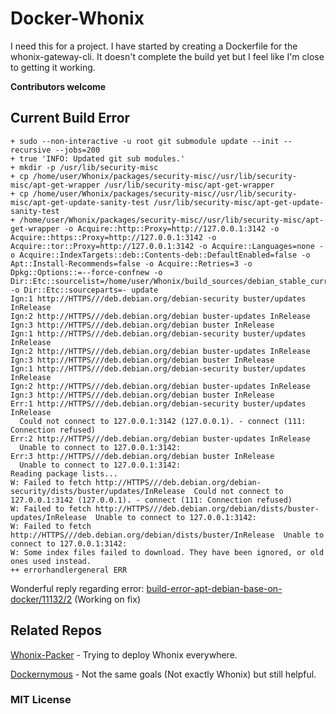 # Docker-Whonix

I need this for a project. I have started by creating a Dockerfile for the whonix-gateway-cli. It doesn't complete the build yet but I feel like I'm close to getting it working.

**Contributors welcome**

## Current Build Error

```shell
+ sudo --non-interactive -u root git submodule update --init --recursive --jobs=200
+ true 'INFO: Updated git sub modules.'
+ mkdir -p /usr/lib/security-misc
+ cp /home/user/Whonix/packages/security-misc//usr/lib/security-misc/apt-get-wrapper /usr/lib/security-misc/apt-get-wrapper
+ cp /home/user/Whonix/packages/security-misc//usr/lib/security-misc/apt-get-update-sanity-test /usr/lib/security-misc/apt-get-update-sanity-test
+ /home/user/Whonix/packages/security-misc//usr/lib/security-misc/apt-get-wrapper -o Acquire::http::Proxy=http://127.0.0.1:3142 -o Acquire::https::Proxy=http://127.0.0.1:3142 -o Acquire::tor::Proxy=http://127.0.0.1:3142 -o Acquire::Languages=none -o Acquire::IndexTargets::deb::Contents-deb::DefaultEnabled=false -o Apt::Install-Recommends=false -o Acquire::Retries=3 -o Dpkg::Options::=--force-confnew -o Dir::Etc::sourcelist=/home/user/Whonix/build_sources/debian_stable_current_clearnet.list -o Dir::Etc::sourceparts=- update
Ign:1 http://HTTPS///deb.debian.org/debian-security buster/updates InRelease
Ign:2 http://HTTPS///deb.debian.org/debian buster-updates InRelease
Ign:3 http://HTTPS///deb.debian.org/debian buster InRelease
Ign:1 http://HTTPS///deb.debian.org/debian-security buster/updates InRelease
Ign:2 http://HTTPS///deb.debian.org/debian buster-updates InRelease
Ign:3 http://HTTPS///deb.debian.org/debian buster InRelease
Ign:1 http://HTTPS///deb.debian.org/debian-security buster/updates InRelease
Ign:2 http://HTTPS///deb.debian.org/debian buster-updates InRelease
Ign:3 http://HTTPS///deb.debian.org/debian buster InRelease
Err:1 http://HTTPS///deb.debian.org/debian-security buster/updates InRelease
  Could not connect to 127.0.0.1:3142 (127.0.0.1). - connect (111: Connection refused)
Err:2 http://HTTPS///deb.debian.org/debian buster-updates InRelease
  Unable to connect to 127.0.0.1:3142:
Err:3 http://HTTPS///deb.debian.org/debian buster InRelease
  Unable to connect to 127.0.0.1:3142:
Reading package lists...
W: Failed to fetch http://HTTPS///deb.debian.org/debian-security/dists/buster/updates/InRelease  Could not connect to 127.0.0.1:3142 (127.0.0.1). - connect (111: Connection refused)
W: Failed to fetch http://HTTPS///deb.debian.org/debian/dists/buster-updates/InRelease  Unable to connect to 127.0.0.1:3142:
W: Failed to fetch http://HTTPS///deb.debian.org/debian/dists/buster/InRelease  Unable to connect to 127.0.0.1:3142:
W: Some index files failed to download. They have been ignored, or old ones used instead.
++ errorhandlergeneral ERR
```

Wonderful reply regarding error: [build-error-apt-debian-base-on-docker/11132/2](https://forums.whonix.org/t/build-error-apt-debian-base-on-docker/11132/2) (Working on fix)

## Related Repos

[Whonix-Packer](https://github.com/TensorTom/Whonix-Packer) - Trying to deploy Whonix everywhere.

[Dockernymous](https://github.com/bcapptain/dockernymous) - Not the same goals (Not exactly Whonix) but still helpful.


### MIT License

